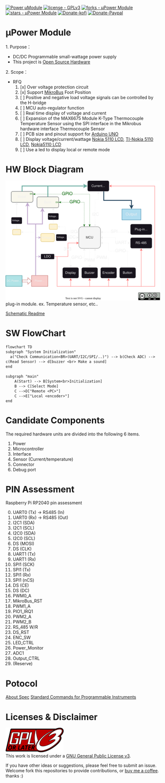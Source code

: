 [![Power µModule](https://img.shields.io/static/v1?label=&message=µPower%20Module&color=gray&logo=Github)](https://github.com/tw1chao/micro_PowerModule)
[![license - GPLv3](https://img.shields.io/static/v1?label=license&message=GPLv3&color=fcaabe&logo=gnu)](https://www.gnu.org/licenses/quick-guide-gplv3.en.html)
[![forks - µPower Module](https://img.shields.io/github/forks/tw1chao/micro_PowerModule?style=social)](https://github.com/tw1chao/micro_PowerModule/fork)
[![stars - µPower Module](https://img.shields.io/github/stars/tw1chao/micro_PowerModule?style=social)](https://github.com/tw1chao/micro_PowerModule/stargazers)
[![Donate-kofi](https://img.shields.io/static/v1?label=&message=Donate&color=434B57&logo=ko-fi)](https://ko-fi.com/yingchao_tw)
[![Donate-Paypal](https://img.shields.io/static/v1?label=&message=Donate&color=009cde&logo=Paypal)](https://paypal.me/tw1chao)


# µPower Module

1. Purpose：

 - DC/DC Programmable small-wattage power supply
 - This project is [Open Source Hardware](https://www.oshwa.org/definition/chinese/)


2. Scope：
 - RFQ
     1. [x] Over voltage protection circuit
     2. [x] Support [MikroBus](https://www.mikroe.com/mikrobus) Foot Position
     3. [ ] Positive and negative load voltage signals can be controlled by the H-bridge
     4. [ ] MCU auto-regulator function
     5. [ ] Real time display of voltage and current
     6. [ ] Expansion of the MAX6675 Module K-Type Thermocouple Temperature Sensor using the SPI interface in the Mikrobus hardware interface Thermocouple Sensor
     7. [ ] PCB size and pinout support for [Arduino UNO](https://docs.arduino.cc/hardware/make-your-uno-kit)
     8. [ ] Display voltage/current/wattage [Nokia 5110 LCD](https://github.com/EleonoreMizo/pedalevite/blob/master/doc/datasheets/Philips%20PCD8544%20-%20IC%2C%2048x84%20pixels%20matrix%20LCD%20controller%20(Nokia%205110).pdf), [TI-Nokia 5110 LCD](https://www.ti.com/lit/ml/swrp182/swrp182.pdf), [Nokia5110 LCD ](https://components101.com/displays/nokia-5110-lcd)
     9.  [ ] Use a led to display local or remote mode

# HW Block Diagram

<a href="https://app.diagrams.net/#Htw1chao%2Fmicro_PowerModule%2Fmain%2FDocument%2FHardware%20Block%20Diagram%2F%C2%B5PowerModule.drawio"> <img src="./Document/Hardware%20Block%20Diagram/uPowerModuleBlockDiagram.svg" /> </a>
<BR/>
plug-in module. ex. Temperature sensor, etc.. <br/>

[Schematic Readme](./Circuit_microPowerModule/Readme.md)

# SW FlowChart
```mermaid
flowchart TD
subgraph "System Initialization"
  a("Check Communication<BR>(UART/I2C/SPI/..)") --> b(Check ADC) --> c(Read Sensor) --> d[buzzer <br> Make a sound]
end

subgraph "main"
    A(Start) --> B[System<br>Initialization]
    B --> C[Select Mode]
    C -->D["Remote <PC>"]
    C -->E["Local <encoder>"]
end

```

# Candidate Components

The required hardware units are divided into the following 6 items.
1. Power
2. Microcontroller
3. Interface
4. Sensor (Current/temperature)
5. Connector
6. Debug port

# PIN Assessment

Raspberry Pi RP2040 pin assessment

0. UART0 (Tx) -> RS485 (In)
1. UART0 (Rx) -> RS485 (Out)
2. I2C1 (SDA)
3. I2C1 (SCL)
4. I2C0 (SDA)
5. I2C0 (SCL)
6. DS (MOSI)
7. DS (CLK)
8. UART1 (Tx)
9. UART1 (Rx)
10. SPI1 (SCK)
11. SPI1 (Tx)
12. SPI1 (Rx)
13. SPI1 (nCS)
14. DS (CE)
15. DS (DC)
16. PWM0_A
17. MikroBus_RST
18. PWM1_A
19. PIO1_IRQ1
20. PWM2_A
21. PWM2_B
22. RS_485 W/R
23. DS_RST
24. ENC_SW
25. LED_CTRL
26. Power_Monitor
27. ADC1
28. Output_CTRL
29. (Reserve)

# Potocol

[About Spec](./Document/Specification/Spec_link.md)
[Standard Commands for Programmable Instruments](https://www.ivifoundation.org/docs/scpi-99.pdf)

# Licenses & Disclaimer

<a rel="license" href="https://www.gnu.org/licenses/quick-guide-gplv3.en.html"><img alt="GNU GPLv3" style="border-width:0" src="./Document/license/GPLv3%20or%20Later.svg" /></a> <br/> This work is licensed under a <a rel="license" href="https://www.gnu.org/licenses/quick-guide-gplv3.en.html"> GNU General Public License v3</a>.

If you have other ideas or suggestions, please feel free to submit an issue.
Welcome fork this repositories to provide contributions, or [buy me a coffee](https://ko-fi.com/yingchao_tw). thanks :)